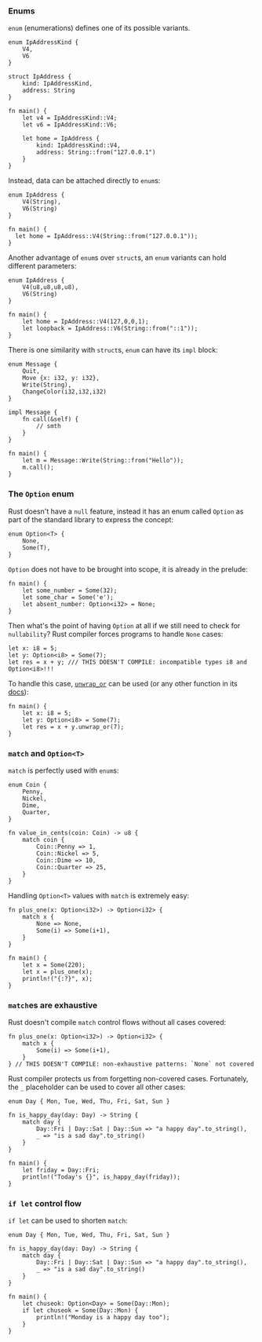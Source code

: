 ### Enums
`enum` (enumerations) defines one of its possible variants.
```
enum IpAddressKind {
    V4,
    V6
}

struct IpAddress {
    kind: IpAddressKind,
    address: String
}

fn main() {
    let v4 = IpAddressKind::V4;
    let v6 = IpAddressKind::V6;
    
    let home = IpAddress {
        kind: IpAddressKind::V4,
        address: String::from("127.0.0.1")
    }
}
```

Instead, data can be attached directly to `enum`s:
```
enum IpAddress {
    V4(String),
    V6(String)
}

fn main() {
  let home = IpAddress::V4(String::from("127.0.0.1"));
}
```

Another advantage of `enum`s over `struct`s, an `enum` variants can hold different parameters:
```
enum IpAddress {
    V4(u8,u8,u8,u8),
    V6(String)
}

fn main() {
    let home = IpAddress::V4(127,0,0,1);
    let loopback = IpAddress::V6(String::from("::1"));
}
```
There is one similarity with `struct`s, `enum` can have its `impl` block:
```
enum Message {
    Quit,
    Move {x: i32, y: i32},
    Write(String),
    ChangeColor(i32,i32,i32)
}

impl Message {
    fn call(&self) {
        // smth
    }
}

fn main() {
    let m = Message::Write(String::from("Hello"));
    m.call();
}
```

### The `Option` enum
Rust doesn't have a `null` feature, instead it has an enum called `Option` as part of the standard library to express the concept:
```
enum Option<T> {
    None, 
    Some(T),
}
```
`Option` does not have to be brought into scope, it is already in the prelude:
```
fn main() {
    let some_number = Some(32);
    let some_char = Some('e');
    let absent_number: Option<i32> = None;
}
```
Then what's the point of having `Option` at all if we still need to check for `nullability`? Rust compiler forces programs to handle `None` cases:
```
let x: i8 = 5;
let y: Option<i8> = Some(7);
let res = x + y; /// THIS DOESN'T COMPILE: incompatible types i8 and Option<i8>!!!
```
To handle this case, [`unwrap_or`](https://doc.rust-lang.org/std/option/enum.Option.html#method.unwrap_or) can be used (or any other function in its [docs](https://doc.rust-lang.org/std/option/enum.Option.html)):
```
fn main() {
    let x: i8 = 5;
    let y: Option<i8> = Some(7);
    let res = x + y.unwrap_or(7);
}
```

### `match` and `Option<T>`
`match` is perfectly used with `enum`s:
```
enum Coin {
    Penny,
    Nickel,
    Dime,
    Quarter,
}

fn value_in_cents(coin: Coin) -> u8 {
    match coin {
        Coin::Penny => 1,
        Coin::Nickel => 5,
        Coin::Dime => 10,
        Coin::Quarter => 25,
    }
}
```

Handling `Option<T>` values with `match` is extremely easy:
```
fn plus_one(x: Option<i32>) -> Option<i32> {
    match x {
        None => None,
        Some(i) => Some(i+1),
    }
}

fn main() {
    let x = Some(220);
    let x = plus_one(x);
    println!("{:?}", x);
}
```
### `match`es are exhaustive

Rust doesn't compile `match` control flows without all cases covered:
```
fn plus_one(x: Option<i32>) -> Option<i32> {
    match x {
        Some(i) => Some(i+1),
    }
} // THIS DOESN'T COMPILE: non-exhaustive patterns: `None` not covered
```
Rust compiler protects us from forgetting non-covered cases. Fortunately, the `_` placeholder can be used to cover all other cases:
```
enum Day { Mon, Tue, Wed, Thu, Fri, Sat, Sun }

fn is_happy_day(day: Day) -> String {
    match day {
        Day::Fri | Day::Sat | Day::Sun => "a happy day".to_string(),
        _ => "is a sad day".to_string()
    }
}

fn main() {
    let friday = Day::Fri;
    println!("Today's {}", is_happy_day(friday));
}
```

### `if let` control flow
`if let` can be used to shorten `match`: 
```
enum Day { Mon, Tue, Wed, Thu, Fri, Sat, Sun }

fn is_happy_day(day: Day) -> String {
    match day {
        Day::Fri | Day::Sat | Day::Sun => "a happy day".to_string(),
        _ => "is a sad day".to_string()
    }
}

fn main() {
    let chuseok: Option<Day> = Some(Day::Mon);
    if let chuseok = Some(Day::Mon) {
        println!("Monday is a happy day too");
    }
}
```

